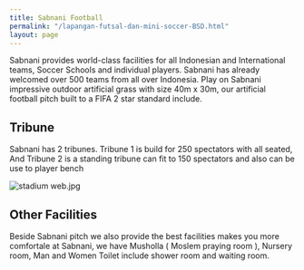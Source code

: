 ```yaml
---
title: Sabnani Football
permalink: "/lapangan-futsal-dan-mini-soccer-BSD.html"
layout: page
---
```


Sabnani provides world-class facilities for all Indonesian and International teams, Soccer Schools and individual players. Sabnani has already welcomed over 500 teams from all over Indonesia. Play on Sabnani impressive outdoor artificial grass with size 40m x 30m, our artificial football pitch built to a FIFA 2 star standard include.


## Tribune
Sabnani has 2 tribunes. Tribune 1 is build for 250 spectators with all seated, And Tribune 2 is a standing tribune can fit to 150 spectators and also can be use to player bench

![stadium web.jpg](/uploads/stadium%20web.jpg)

## Other Facilities
Beside Sabnani pitch we also provide the best facilities makes you more comfortale at Sabnani, we have Musholla ( Moslem praying room ), Nursery room, Man and Women Toilet include shower room and waiting room.

